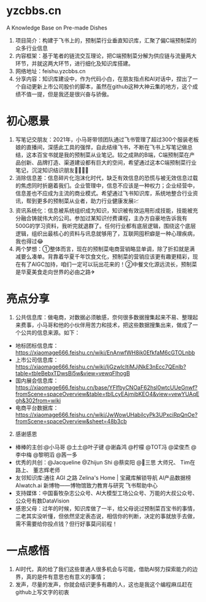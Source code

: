 # yzcbbs.cn
A Knowledge Base on Pre-made Dishes
1. 项目简介：构建于飞书上的，预制菜行业垂直知识库，汇聚了偏C端预制菜的众多行业信息
2. 内容框架：基于笔者的链流交互理论，把C端预制菜分解为供应链与流量两大环节，并就这两大环节，进行细化及知识库搭建。
3. 网络地址：feishu.yzcbbs.cn
4. 分享内容：知识库建设中，作为代码小白，在朋友指点和AI对话中，捏出了一个自动更新上市公司股价的脚本，虽然在github这种大神云集的地方，这个成绩不值一提，但是我还是很兴奋与骄傲。

# 初心愿景 #
1. 写笔记交朋友：2021年，小马哥带领团队通过飞书管理了超过300个服装老板娘的直播间，深感此工具的强悍，自此结缘飞书，不断在飞书上写笔记做总结，这本百宝书就是我的预制菜从业笔记。较之成熟的B端，C端预制菜在产品创新、品牌打造、渠道建设都有巨大的空间，希望通过这本C端预制菜行业笔记，沉淀知识结识朋友👨‍👩‍👧‍👦
2. 消除信息差：信息碎片化泡沫化时代，缺乏有效信息的恐慌与被无效信息过载的焦虑同时折磨着我们。企业管理中，信息不应该是一种权力；企业经营中，信息差也不应成为主流的商业模式。希望通过飞书知识库，系统地整合行业资讯，帮到更多的预制菜从业者，助力行业健康发展💹
3. 资讯系统化：信息被系统组织成为知识，知识被有效运用形成技能，技能被充分融合铸就伟大的公司。参加过某知识付费课程，主办方自豪地告诉我有500G的学习资料，我听完就退群了。任何行业都有底层逻辑，围绕这个底层逻辑，组织出最核心的资料与讯息就够用了，互联网囤积癖是一种心理疾病，我也得过😂
4. 两个梦想：①整体而言，现在的预制菜电商营销略显单调，除了折扣就是满减要么凑单。背靠着华夏千年饮食文化，预制菜的营销应该更有趣更精彩，现在有了AIGC加持，咱们一定可以玩出花来的！②中餐文化源远流长，预制菜是华夏美食走向世界的必由之路✈

# 亮点分享 #
1. 公共信息库：做电商，对数据必须敏感，奈何很多数据搜集起来不易、整理起来费事，小马哥和他的小伙伴用苦力和技术，把这些数据搜集出来，做成了一个公共的信息来源。如下：
  - 地标团标信息库：https://xiaomage666.feishu.cn/wiki/EnAnwfWH8ik0EfkfaM6cGTOLnbb
  - 上市公司信息库：https://xiaomage666.feishu.cn/wiki/IjGzwlcItiMJjNkE3nEcc7QEnIb?table=tbleBebxTDwsBi5w&view=vewqFIhogB
  - 国内展会信息库：https://xiaomage666.feishu.cn/base/YFlfbyCNOaF62hsl0wtcUUeGnwf?fromScene=spaceOverview&table=tblLcyEAjmibKEO4&view=vewYUAqEgh&302from=wiki
  - 电商平台数据库：https://xiaomage666.feishu.cn/wiki/JwWowUHabilcyPk3UPxciRpQnOe?fromScene=spaceOverview&sheet=48b3cb
2. 感谢感恩
  - 棒棒的主创:@小马哥 @土土@叶子键 @谢淼鸿 @柠檬 @TOT冯 @梁俊杰 @李中梅 @黎明滔 @茜一多
  - 优秀的共创：@Jacqueline @Zhijun Shi @蔡奕阳 @🌈三思 大师兄、 Tim在路上、 董志辉老师
  - 友邻知识库:通往 AGI 之路 Zelina's Home | 宝藏库解锁导航 AI产品数据榜  AIwatch.ai  新博物——博物馆致力教育与研究  飞书帮助中心
  - 支持媒体：中国畜牧杂志公众号、AI大模型工场公众号、万能的大叔公众号、公众号有数DataVision
  - 感恩父母：过年的时候，知识库做了一半，给父母说过预制菜百宝书的事情，二老其实没听懂，但依然坚定表态说，相信你的判断，决定的事就放手去做，需不需要给你投点钱？但行好事莫问前程！

# 一点感悟 #
1. AI时代，真的给了我们这些普通人很多机会与可能，借助AI努力探索能力的边界，真的是件有意思也有意义的事情；
2. 发声，尽量的发声，你就会结识更多有趣的人，这也是我这个编程麻瓜赶在github上写文字的初衷
